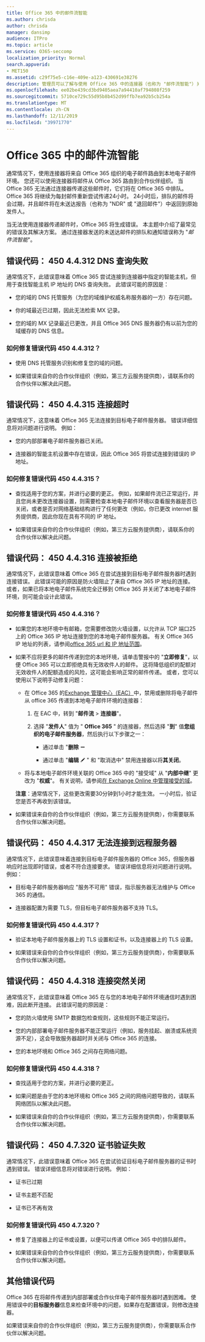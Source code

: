 ```yaml
---
title: Office 365 中的邮件流智能
ms.author: chrisda
author: chrisda
manager: dansimp
audience: ITPro
ms.topic: article
ms.service: O365-seccomp
localization_priority: Normal
search.appverid:
- MET150
ms.assetid: c29f75e5-c16e-409e-a123-430691e38276
description: 管理员可以了解与使用 Office 365 中的连接器（也称为 "邮件流智能"）关联的邮件传递的错误代码。
ms.openlocfilehash: ee02be439cd3bd9405aea7a94410af794808f259
ms.sourcegitcommit: 5710ce729c55d95b8b452d99ffb7ea92b5cb254a
ms.translationtype: MT
ms.contentlocale: zh-CN
ms.lasthandoff: 12/11/2019
ms.locfileid: "39971770"
---
```

# <a name="mail-flow-intelligence-in-office-365"></a>Office 365 中的邮件流智能

通常情况下，使用连接器将来自 Office 365 组织的电子邮件路由到本地电子邮件环境。 您还可以使用连接器将邮件从 Office 365 路由到合作伙伴组织。 当 Office 365 无法通过连接器传递这些邮件时，它们将在 Office 365 中排队。 Office 365 将继续为每封邮件重新尝试传递24小时。 24小时后，排队的邮件将会过期，并且邮件将在未送达报告（也称为 "NDR" 或 "退回邮件"）中返回到原始发件人。

当无法使用连接器传递邮件时，Office 365 将生成错误。 本主题中介绍了最常见的错误及其解决方案。 通过连接器发送的未送达邮件的排队和通知错误称为 "_邮件流智能_"。

## <a name="error-code-450-44312-dns-query-failed"></a>错误代码： 450 4.4.312 DNS 查询失败

通常情况下，此错误意味着 Office 365 尝试连接到连接器中指定的智能主机，但用于查找智能主机 IP 地址的 DNS 查询失败。 此错误可能的原因是：

- 您的域的 DNS 托管服务（为您的域维护权威名称服务器的一方）存在问题。

- 你的域最近已过期，因此无法检索 MX 记录。

- 您的域的 MX 记录最近已更改，并且 Office 365 DNS 服务器仍有以前为您的域缓存的 DNS 信息。

### <a name="how-do-i-fix-error-code-450-44312"></a>如何修复错误代码 450 4.4.312？

- 使用 DNS 托管服务识别和修复您的域的问题。

- 如果错误来自你的合作伙伴组织（例如，第三方云服务提供商），请联系你的合作伙伴以解决此问题。

## <a name="error-code-450-44315-connection-timed-out"></a>错误代码： 450 4.4.315 连接超时

通常情况下，这意味着 Office 365 无法连接到目标电子邮件服务器。 错误详细信息将对问题进行说明。 例如：

- 您的内部部署电子邮件服务器已关闭。

- 连接器的智能主机设置中存在错误，因此 Office 365 将尝试连接到错误的 IP 地址。

### <a name="how-do-i-fix-error-code-450-44315"></a>如何修复错误代码 450 4.4.315？

- 查找适用于您的方案，并进行必要的更正。 例如，如果邮件流已正常运行，并且您尚未更改连接器设置，则需要检查本地电子邮件环境以查看服务器是否已关闭，或者是否对网络基础结构进行了任何更改（例如，你已更改 internet 服务提供商，因此你现在具有不同的 IP 地址。

- 如果错误来自你的合作伙伴组织（例如，第三方云服务提供商），请联系你的合作伙伴以解决此问题。

## <a name="error-code-450-44316-connection-refused"></a>错误代码： 450 4.4.316 连接被拒绝

通常情况下，此错误意味着 Office 365 在尝试连接到目标电子邮件服务器时遇到连接错误。 此错误可能的原因是防火墙阻止了来自 Office 365 IP 地址的连接。 或者，如果已将本地电子邮件系统完全迁移到 Office 365 并关闭了本地电子邮件环境，则可能会设计此错误。

### <a name="how-do-i-fix-error-code-450-44316"></a>如何修复错误代码 450 4.4.316？

- 如果您的本地环境中有邮箱，您需要修改防火墙设置，以允许从 TCP 端口25上的 Office 365 IP 地址连接到您的本地电子邮件服务器。 有关 Office 365 IP 地址的列表，请参阅[office 365 url 和 IP 地址范围](https://docs.microsoft.com/office365/enterprise/urls-and-ip-address-ranges)。

- 如果不应将更多的邮件传递到您的本地环境，请单击警报中的 "**立即修复**"，以便 Office 365 可以立即拒绝具有无效收件人的邮件。 这将降低组织的配额对无效收件人的配额造成的风险，这可能会影响正常的邮件传递。 或者，您可以使用以下说明手动修复问题：

  - 在 Office 365 的[Exchange 管理中心（EAC）](https://docs.microsoft.com/Exchange/exchange-admin-center)中，禁用或删除将电子邮件从 office 365 传递到本地电子邮件环境的连接器：

    1. 在 EAC 中，转到 "**邮件流** \> **连接器**"。

    2. 选择 "**发件人**" 值为 " **Office 365** " 的连接器，然后选择 "**到**" 值**您组织的电子邮件服务器**，然后执行以下步骤之一：

       - 通过单击 "**删除** ![删除" 图标删除连接器](../media/adf01106-cc79-475c-8673-065371c1897b.gif)

       - 通过单击 "**编辑** ![编辑图标](../media/ebd260e4-3556-4fb0-b0bb-cc489773042c.gif) " 和 "取消选中" 禁用连接器以将**其关闭**。

  - 将与本地电子邮件环境关联的 Office 365 中的 "接受域" 从 "**内部中继**" 更改为 "**权威**"。 有关说明，请参阅[在 Exchange Online 中管理接受的域](https://docs.microsoft.com/exchange/mail-flow-best-practices/manage-accepted-domains/manage-accepted-domains)。

  **注意**：通常情况下，这些更改需要30分钟到1小时才能生效。 一小时后，验证您是否不再收到该错误。

- 如果错误来自你的合作伙伴组织（例如，第三方云服务提供商），你需要联系合作伙伴以解决问题。

## <a name="error-code-450-44317-cannot-connect-to-remote-server"></a>错误代码： 450 4.4.317 无法连接到远程服务器

通常情况下，此错误意味着连接到目标电子邮件服务器的 Office 365，但服务器响应时出现即时错误，或者不符合连接要求。 错误详细信息将对问题进行说明。 例如：

- 目标电子邮件服务器响应 "服务不可用" 错误，指示服务器无法维护与 Office 365 的通信。

- 连接器配置为需要 TLS，但目标电子邮件服务器不支持 TLS。

### <a name="how-do-i-fix-error-code-450-44317"></a>如何修复错误代码 450 4.4.317？

- 验证本地电子邮件服务器上的 TLS 设置和证书，以及连接器上的 TLS 设置。

- 如果错误来自你的合作伙伴组织（例如，第三方云服务提供商），你需要联系合作伙伴以解决问题。

## <a name="error-code-450-44318-connection-was-closed-abruptly"></a>错误代码： 450 4.4.318 连接突然关闭

通常情况下，此错误意味着 Office 365 在与您的本地电子邮件环境通信时遇到困难，因此断开连接。 此错误可能的原因是：

- 您的防火墙使用 SMTP 数据包检查规则，这些规则不能正常运行。

- 您的内部部署电子邮件服务器不能正常运行（例如，服务挂起、崩溃或系统资源不足），这会导致服务器超时并关闭与 Office 365 的连接。

- 您的本地环境和 Office 365 之间存在网络问题。

### <a name="how-do-i-fix-error-code-450-44318"></a>如何修复错误代码 450 4.4.318？

- 查找适用于您的方案，并进行必要的更正。

- 如果问题是由于您的本地环境和 Office 365 之间的网络问题导致的，请联系网络团队以解决此问题。

- 如果错误来自你的合作伙伴组织（例如，第三方云服务提供商），你需要联系合作伙伴以解决问题。

## <a name="error-code-450-47320-certificate-validation-failed"></a>错误代码： 450 4.7.320 证书验证失败

通常情况下，此错误意味着 Office 365 在尝试验证目标电子邮件服务器的证书时遇到错误。 错误详细信息将对错误进行说明。 例如：

- 证书已过期

- 证书主题不匹配

- 证书已不再有效

### <a name="how-do-i-fix-error-code-450-47320"></a>如何修复错误代码 450 4.7.320？

- 修复了连接器上的证书或设置，以便可以传递 Office 365 中的排队邮件。

- 如果错误来自你的合作伙伴组织（例如，第三方云服务提供商），你需要联系合作伙伴以解决问题。

## <a name="other-error-codes"></a>其他错误代码

Office 365 在将邮件传递到内部部署或合作伙伴电子邮件服务器时遇到困难。 使用错误中的**目标服务器**信息来检查环境中的问题，如果存在配置错误，则修改连接器。

如果错误来自你的合作伙伴组织（例如，第三方云服务提供商），你需要联系合作伙伴以解决问题。
